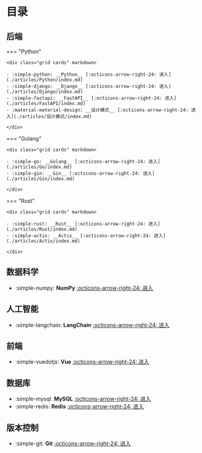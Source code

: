 # 目录

## 后端

=== "Python"

    <div class="grid cards" markdown>

    - :simple-python: __Python__ [:octicons-arrow-right-24: 进入](./articles/Python/index.md)
    - :simple-django: __Django__ [:octicons-arrow-right-24: 进入](./articles/Django/index.md)
    - :simple-fastapi: __FastAPI__ [:octicons-arrow-right-24: 进入](./articles/FastAPI/index.md)
    - :material-material-design: __设计模式__ [:octicons-arrow-right-24: 进入](./articles/设计模式/index.md)

    </div>

=== "Golang"

    <div class="grid cards" markdown>

    - :simple-go: __Golang__ [:octicons-arrow-right-24: 进入](./articles/Go/index.md)
    - :simple-gin: __Gin__ [:octicons-arrow-right-24: 进入](./articles/Gin/index.md)

    </div>

=== "Rust"

    <div class="grid cards" markdown>

    - :simple-rust: __Rust__ [:octicons-arrow-right-24: 进入](./articles/Rust/index.md)
    - :simple-actix: __Actix__ [:octicons-arrow-right-24: 进入](./articles/Actix/index.md)

    </div>

## 数据科学

<div class="grid cards" markdown>

- :simple-numpy: __NumPy__ [:octicons-arrow-right-24: 进入](./articles/NumPy/index.md)

</div>

## 人工智能

<div class="grid cards" markdown>

- :simple-langchain: __LangChain__ [:octicons-arrow-right-24: 进入](./articles/LangChain/index.md)

</div>

## 前端

<div class="grid cards" markdown>

- :simple-vuedotjs: __Vue__ [:octicons-arrow-right-24: 进入](./articles/Vue/index.md)

</div>

## 数据库

<div class="grid cards" markdown>

- :simple-mysql: __MySQL__ [:octicons-arrow-right-24: 进入](./articles/DataBase/MySQL/index.md)
- :simple-redis: __Redis__ [:octicons-arrow-right-24: 进入](./articles/DataBase/Redis/index.md)

</div>

## 版本控制

<div class="grid cards" markdown>

- :simple-git: __Git__ [:octicons-arrow-right-24: 进入](./articles/Git/index.md)

</div>
